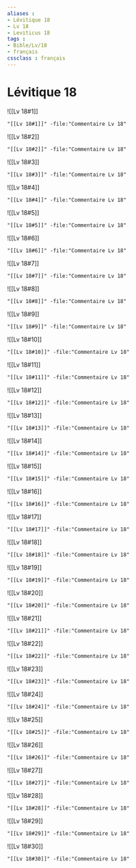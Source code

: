 ```yaml
---
aliases : 
- Lévitique 18
- Lv 18
- Leviticus 18
tags : 
- Bible/Lv/18
- français
cssclass : français
---
```


# Lévitique 18

![[Lv 18#1]]

```query
"[[Lv 18#1]]" -file:"Commentaire Lv 18"
```

![[Lv 18#2]]

```query
"[[Lv 18#2]]" -file:"Commentaire Lv 18"
```

![[Lv 18#3]]

```query
"[[Lv 18#3]]" -file:"Commentaire Lv 18"
```

![[Lv 18#4]]

```query
"[[Lv 18#4]]" -file:"Commentaire Lv 18"
```

![[Lv 18#5]]

```query
"[[Lv 18#5]]" -file:"Commentaire Lv 18"
```

![[Lv 18#6]]

```query
"[[Lv 18#6]]" -file:"Commentaire Lv 18"
```

![[Lv 18#7]]

```query
"[[Lv 18#7]]" -file:"Commentaire Lv 18"
```

![[Lv 18#8]]

```query
"[[Lv 18#8]]" -file:"Commentaire Lv 18"
```

![[Lv 18#9]]

```query
"[[Lv 18#9]]" -file:"Commentaire Lv 18"
```

![[Lv 18#10]]

```query
"[[Lv 18#10]]" -file:"Commentaire Lv 18"
```

![[Lv 18#11]]

```query
"[[Lv 18#11]]" -file:"Commentaire Lv 18"
```

![[Lv 18#12]]

```query
"[[Lv 18#12]]" -file:"Commentaire Lv 18"
```

![[Lv 18#13]]

```query
"[[Lv 18#13]]" -file:"Commentaire Lv 18"
```

![[Lv 18#14]]

```query
"[[Lv 18#14]]" -file:"Commentaire Lv 18"
```

![[Lv 18#15]]

```query
"[[Lv 18#15]]" -file:"Commentaire Lv 18"
```

![[Lv 18#16]]

```query
"[[Lv 18#16]]" -file:"Commentaire Lv 18"
```

![[Lv 18#17]]

```query
"[[Lv 18#17]]" -file:"Commentaire Lv 18"
```

![[Lv 18#18]]

```query
"[[Lv 18#18]]" -file:"Commentaire Lv 18"
```

![[Lv 18#19]]

```query
"[[Lv 18#19]]" -file:"Commentaire Lv 18"
```

![[Lv 18#20]]

```query
"[[Lv 18#20]]" -file:"Commentaire Lv 18"
```

![[Lv 18#21]]

```query
"[[Lv 18#21]]" -file:"Commentaire Lv 18"
```

![[Lv 18#22]]

```query
"[[Lv 18#22]]" -file:"Commentaire Lv 18"
```

![[Lv 18#23]]

```query
"[[Lv 18#23]]" -file:"Commentaire Lv 18"
```

![[Lv 18#24]]

```query
"[[Lv 18#24]]" -file:"Commentaire Lv 18"
```

![[Lv 18#25]]

```query
"[[Lv 18#25]]" -file:"Commentaire Lv 18"
```

![[Lv 18#26]]

```query
"[[Lv 18#26]]" -file:"Commentaire Lv 18"
```

![[Lv 18#27]]

```query
"[[Lv 18#27]]" -file:"Commentaire Lv 18"
```

![[Lv 18#28]]

```query
"[[Lv 18#28]]" -file:"Commentaire Lv 18"
```

![[Lv 18#29]]

```query
"[[Lv 18#29]]" -file:"Commentaire Lv 18"
```

![[Lv 18#30]]

```query
"[[Lv 18#30]]" -file:"Commentaire Lv 18"
```

